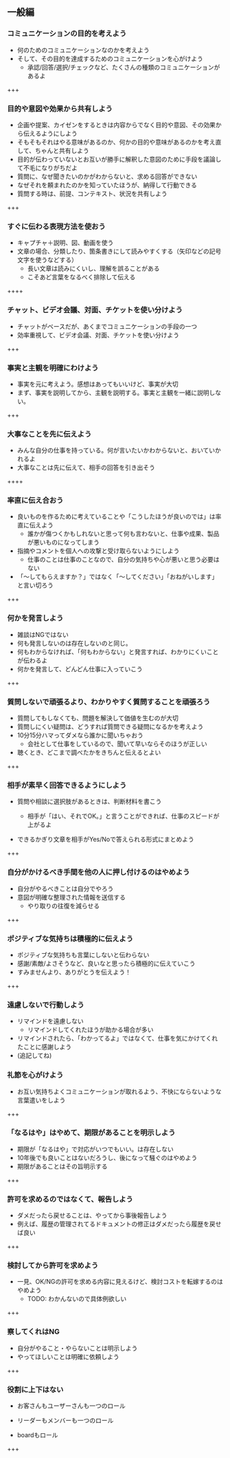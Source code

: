 ## 一般編

### コミュニケーションの目的を考えよう

- 何のためのコミュニケーションなのかを考えよう
- そして、その目的を達成するためのコミュニケーションを心がけよう
    - 承認/回答/選択/チェックなど、たくさんの種類のコミュニケーションがあるよ

+++

### 目的や意図や効果から共有しよう

- 企画や提案、カイゼンをするときは内容からでなく目的や意図、その効果から伝えるようにしよう
- そもそもそれはやる意味があるのか、何かの目的や意味があるのかを考え直して、ちゃんと共有しよう
- 目的が伝わっていないとお互いが勝手に解釈した意図のために手段を議論して不毛になりがちだよ
- 質問に、なぜ聞きたいのかがわからないと、求める回答ができない
- なぜそれを頼まれたのかを知っていたほうが、納得して行動できる
- 質問する時は、前提、コンテキスト、状況を共有しよう

+++

### すぐに伝わる表現方法を使おう
- キャプチャ＋説明、図、動画を使う
- 文章の場合、分類したり、箇条書きにして読みやすくする（矢印などの記号文字を使うなどする）
    - 長い文章は読みにくいし、理解を誤ることがある
    - こそあど言葉をなるべく排除して伝える

++++

### チャット、ビデオ会議、対面、チケットを使い分けよう

- チャットがベースだが、あくまでコミュニケーションの手段の一つ
- 効率重視して、ビデオ会議、対面、チケットを使い分けよう

+++

### 事実と主観を明確にわけよう

* 事実を元に考えよう。感想はあってもいいけど、事実が大切
* まず、事実を説明してから、主観を説明する。事実と主観を一緒に説明しない。

+++


### 大事なことを先に伝えよう

- みんな自分の仕事を持っている。何が言いたいかわからないと、おいていかれるよ
- 大事なことは先に伝えて、相手の回答を引き出そう

++++

### 率直に伝え合おう

- 良いものを作るために考えていることや「こうしたほうが良いのでは」は率直に伝えよう
    - 誰かが傷つくかもしれないと思って何も言わないと、仕事や成果、製品が悪いものになってしまう
- 指摘やコメントを個人への攻撃と受け取らないようにしよう
    - 仕事のことは仕事のことなので、自分の気持ちや心が悪いと思う必要はない
- 「〜してもらえますか？」ではなく「〜してください」「おねがいします」と言い切ろう

+++

### 何かを発言しよう

* 雑談はNGではない
* 何も発言しないのは存在しないのと同じ。
* 何もわからなければ、「何もわからない」と発言すれば、わかりにくいことが伝わるよ
* 何かを発言して、どんどん仕事に入っていこう

+++

### 質問しないで頑張るより、わかりやすく質問することを頑張ろう

- 質問してもしなくても、問題を解決して価値を生むのが大切
- 質問しにくい疑問は、どうすれば質問できる疑問になるかを考えよう
- 10分15分ハマってダメなら誰かに聞いちゃおう
    - 会社として仕事をしているので、聞いて早いならそのほうが正しい
- 聴くとき、どこまで調べたかをきちんと伝えるとよい

+++

### 相手が素早く回答できるようにしよう

- 質問や相談に選択肢があるときは、判断材料を書こう
    - 相手が「はい、それでOK。」と言うことができれば、仕事のスピードが上がるよ

- できるかぎり文章を相手がYes/Noで答えられる形式にまとめよう



+++

### 自分がかけるべき手間を他の人に押し付けるのはやめよう

- 自分がやるべきことは自分でやろう
- 意図が明確な整理された情報を送信する
    - やり取りの往復を減らせる

+++

### ポジティブな気持ちは積極的に伝えよう

- ポジティブな気持ちも言葉にしないと伝わらない
- 感謝/素敵/よさそうなど、良いなと思ったら積極的に伝えていこう
- すみませんより、ありがとうを伝えよう！

+++

### 遠慮しないで行動しよう

- リマインドを遠慮しない
    - リマインドしてくれたほうが助かる場合が多い
- リマインドされたら、「わかってるよ」ではなくて、仕事を気にかけてくれたことに感謝しよう
- (追記してね)

### 礼節を心がけよう

- お互い気持ちよくコミュニケーションが取れるよう、不快にならないような言葉遣いをしよう

+++

### 「なるはや」はやめて、期限があることを明示しよう

- 期限が「なるはや」で対応がいつでもいい。は存在しない
- 10年後でも良いことはないだろうし、後になって騒ぐのはやめよう
- 期限があることはその旨明示する

+++

### 許可を求めるのではなくて、報告しよう

- ダメだったら戻せることは、やってから事後報告しよう
- 例えば、履歴の管理されてるドキュメントの修正はダメだったら履歴を戻せば良い

+++

### 検討してから許可を求めよう

- 一見、OK/NGの許可を求める内容に見えるけど、検討コストを転嫁するのはやめよう
    - TODO: わかんないので具体例欲しい

+++

### 察してくれはNG

- 自分がやること・やらないことは明示しよう
- やってほしいことは明確に依頼しよう

+++

### 役割に上下はない

- お客さんもユーザーさんも一つのロール

- リーダーもメンバーも一つのロール

- boardもロール

+++
